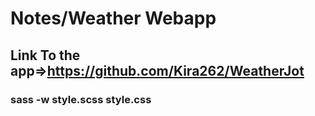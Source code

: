 # Notes/Weather Webapp

## Link To the app=>https://github.com/Kira262/WeatherJot

### sass -w style.scss style.css

